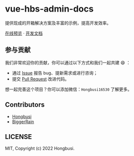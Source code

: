 # vue-hbs-admin-docs

提供现成的开箱解决方案及丰富的示例，提高开发效率。

[在线预览](https://vue-hbs-admin.netlify.app) · [开发文档](https://vue-hbs-admin-docs.netlify.app)

## 参与贡献

我们非常欢迎你的贡献，你可以通过以下方式和我们一起共建 😄 ：

- 通过 [Issue](https://github.com/Hongbusi/vue-hbs-admin/issues) 报告 bug、提新需求或进行咨询；
- 提交 [Pull Request](https://github.com/Hongbusi/vue-hbs-admin/pulls) 改进代码。

想一起完善这个项目？你可以添加微信：`Hongbusi16530` 了解更多。

## Contributors

- [Hongbusi](https://github.com/Hongbusi)
- [BiggerRain](https://github.com/RainyNight9)

## LICENSE

MIT, Copyright (c) 2022 Hongbusi.
